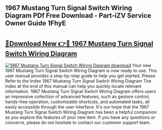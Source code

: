 ## 1967 Mustang Turn Signal Switch Wiring Diagram PDf Free Download - Part-iZV Service Owner Guide 1FhyE

# <h2><a href="http://dfmsv88.blite.top/?on=1967+Mustang+Turn+Signal+Switch+Wiring+Diagram">🔗Download New 👉🔴 1967 Mustang Turn Signal Switch Wiring Diagram</a></h2>

[![1967 Mustang Turn Signal Switch Wiring Diagram download](https://i.imgur.com/lujVjoI.png)](http://dfmsv88.blite.top/?on=1967+Mustang+Turn+Signal+Switch+Wiring+Diagram)
Your new 1967 Mustang Turn Signal Switch Wiring Diagram is now ready to use. This user manual provides a step-by-step guide to help you get started. Please Refer to the Index 1967 Mustang Turn Signal Switch Wiring Diagram The index at the end of this manual can help you quickly locate relevant information. 1967 Mustang Turn Signal Switch Wiring Diagram offers users an impressive collection of advanced features, such as gesture control, hands-free operation, customizable shortcuts, and automated tasks, all easily accessible through the user interface. It's our hope that the 1967 Mustang Turn Signal Switch Wiring Diagram has been a helpful companion as you explore the features of your new item. If you have any questions or concerns, please do not hesitate to contact our customer support team.

